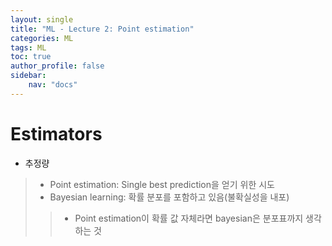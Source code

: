 ```yaml
---
layout: single
title: "ML - Lecture 2: Point estimation"
categories: ML
tags: ML
toc: true
author_profile: false
sidebar:
    nav: "docs"
---
```


# Estimators
* 추정량
> - Point estimation: Single best prediction을 얻기 위한 시도
> - Bayesian learning: 확률 분포를 포함하고 있음(불확실성을 내포)
> > * Point estimation이 확률 값 자체라면 bayesian은 분포표까지 생각하는 것


